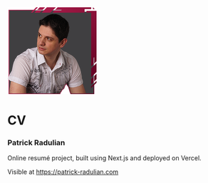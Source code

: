 <img src="/public/images/Portrait.png"/>

<h1>CV</h1>
<h3>Patrick Radulian</h3>

<p>Online resumé project, built using Next.js and deployed on Vercel.</p>

<p>Visible at <a href="https://patrick-radulian.com" target="_blank">https://patrick-radulian.com</a></p>